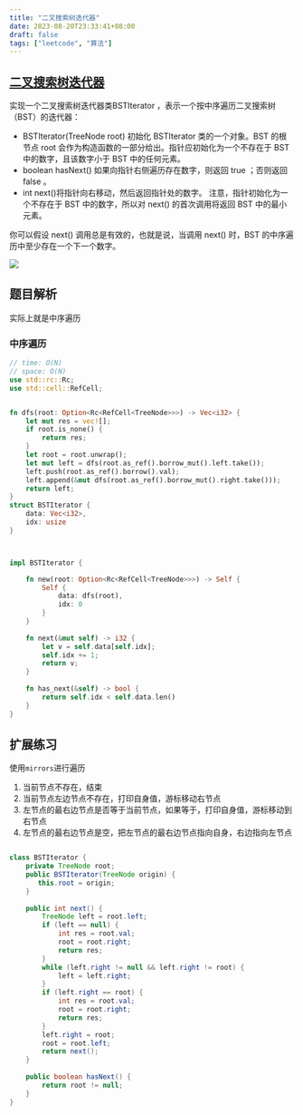 ```yaml
---
title: "二叉搜索树迭代器"
date: 2023-08-20T23:33:41+08:00
draft: false
tags: ["leetcode", "算法"]
---
```


## [二叉搜索树迭代器](https://leetcode.cn/problems/binary-search-tree-iterator/)

实现一个二叉搜索树迭代器类BSTIterator ，表示一个按中序遍历二叉搜索树（BST）的迭代器：
- BSTIterator(TreeNode root) 初始化 BSTIterator 类的一个对象。BST 的根节点 root 会作为构造函数的一部分给出。指针应初始化为一个不存在于 BST 中的数字，且该数字小于 BST 中的任何元素。
- boolean hasNext() 如果向指针右侧遍历存在数字，则返回 true ；否则返回 false 。
- int next()将指针向右移动，然后返回指针处的数字。
注意，指针初始化为一个不存在于 BST 中的数字，所以对 next() 的首次调用将返回 BST 中的最小元素。


你可以假设 next() 调用总是有效的，也就是说，当调用 next() 时，BST 的中序遍历中至少存在一个下一个数字。


![](https://assets.leetcode.com/uploads/2018/12/25/bst-tree.png)


## 题目解析

实际上就是中序遍历

### 中序遍历

```rust
// time: O(N)
// space: O(N)
use std::rc::Rc;
use std::cell::RefCell;


fn dfs(root: Option<Rc<RefCell<TreeNode>>>) -> Vec<i32> {
    let mut res = vec![];
    if root.is_none() {
        return res;
    }
    let root = root.unwrap();
    let mut left = dfs(root.as_ref().borrow_mut().left.take());
    left.push(root.as_ref().borrow().val);
    left.append(&mut dfs(root.as_ref().borrow_mut().right.take()));
    return left;
}
struct BSTIterator {
    data: Vec<i32>,
    idx: usize
}



impl BSTIterator {

    fn new(root: Option<Rc<RefCell<TreeNode>>>) -> Self {
        Self {
            data: dfs(root),
            idx: 0
        }
    }
    
    fn next(&mut self) -> i32 {
        let v = self.data[self.idx];
        self.idx += 1;
        return v;
    }
    
    fn has_next(&self) -> bool {
        return self.idx < self.data.len()
    }
}

```

## 扩展练习

使用`mirrors`进行遍历

1. 当前节点不存在，结束
2. 当前节点左边节点不存在，打印自身值，游标移动右节点
3. 左节点的最右边节点是否等于当前节点，如果等于，打印自身值，游标移动到右节点
4. 左节点的最右边节点是空，把左节点的最右边节点指向自身，右边指向左节点

```java

class BSTIterator {
    private TreeNode root;
    public BSTIterator(TreeNode origin) {
       this.root = origin;
    }
    
    public int next() {
        TreeNode left = root.left;
        if (left == null) {
            int res = root.val;
            root = root.right;
            return res;
        }
        while (left.right != null && left.right != root) {
            left = left.right;
        }
        if (left.right == root) {
            int res = root.val;
            root = root.right;
            return res;
        }
        left.right = root;
        root = root.left;
        return next();
    }
    
    public boolean hasNext() {
        return root != null;
    }
}
```
    
